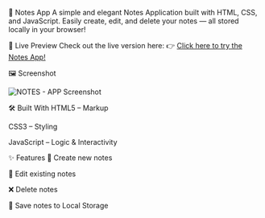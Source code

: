 📝 Notes App
A simple and elegant Notes Application built with HTML, CSS, and JavaScript. Easily create, edit, and delete your notes — all stored locally in your browser!

🚀 Live Preview
Check out the live version here:
👉 [Click here to try the Notes App!]()

🖼️ Screenshot

![NOTES - APP Screenshot](./screenshot/notes.PNG)

🛠️ Built With
HTML5 – Markup

CSS3 – Styling

JavaScript – Logic & Interactivity

✨ Features
📄 Create new notes

📝 Edit existing notes

❌ Delete notes

📂 Save notes to Local Storage
